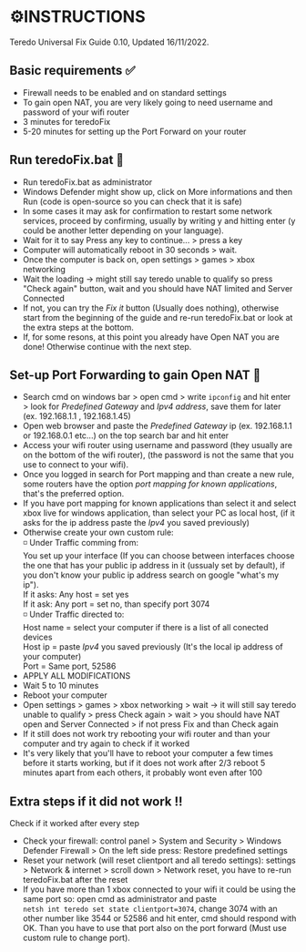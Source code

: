# :gear:INSTRUCTIONS
Teredo Universal Fix Guide 0.10, Updated 16/11/2022.
## Basic requirements :white_check_mark:
- Firewall needs to be enabled and on standard settings
- To gain open NAT, you are very likely going to need username and password of your wifi router
- 3 minutes for teredoFix
- 5-20 minutes for setting up the Port Forward on your router
## Run teredoFix.bat :runner:
- Run teredoFix.bat as administrator
- Windows Defender might show up, click on More informations and then Run (code is open-source so you can check that it is safe)
- In some cases it may ask for confirmation to restart some network services, proceed by confirming, usually by writing y and hitting enter (y could be another letter depending on your language).
- Wait for it to say Press any key to continue... > press a key
- Computer will automatically reboot in 30 seconds > wait.
- Once the computer is back on, open settings > games > xbox networking
- Wait the loading -> might still say teredo unable to qualify so press "Check again" button, wait and you should have NAT limited and Server Connected
- If not, you can try the *Fix it* button (Usually does nothing), otherwise start from the beginning of the guide and re-run teredoFix.bat or look at the extra steps at the bottom.
- If, for some resons, at this point you already have Open NAT you are done! Otherwise continue with the next step.
## Set-up Port Forwarding to gain Open NAT :twisted_rightwards_arrows:
- Search cmd on windows bar > open cmd > write ```ipconfig``` and hit enter > look for *Predefined Gateway* and *Ipv4 address*, save them for later (ex. 192.168.1.1 , 192.168.1.45)
- Open web browser and paste the *Predefined Gateway* ip (ex. 192.168.1.1 or 192.168.0.1 etc...) on the top search bar and hit enter
- Access your wifi router using username and password (they usually are on the bottom of the wifi router), (the password is not the same that you use to connect to your wifi). 
- Once you logged in search for Port mapping and than create a new rule, some routers have the option *port mapping for known applications*, that's the preferred option.
- If you have port mapping for known applications than select it and select xbox live for windows application, than select your PC as local host, (if it asks for the ip address paste the *Ipv4* you saved previously)
- Otherwise create your own custom rule:<br>
:white_medium_small_square: Under Traffic comming from:<br>
You set up your interface (If you can choose between interfaces choose the one that has your public ip address in it (ussualy set by default), if you don't know your public ip address search on google "what's my ip").<br>
If it asks: Any host = set yes<br>
If it ask: Any port = set no, than specify port 3074<br>
:white_medium_small_square: Under Traffic directed to:<br>
Host name = select your computer if there is a list of all conected devices<br>
Host ip = paste *Ipv4* you saved previously (It's the local ip address of your computer)<br>
Port = Same port, 52586<br>
- APPLY ALL MODIFICATIONS
- Wait 5 to 10 minutes
- Reboot your computer
- Open settings > games > xbox networking > wait -> it will still say teredo unable to qualify > 
press Check again > wait > you should have NAT open and Server Connected > if not press Fix and than Check again
- If it still does not work try rebooting your wifi router and than your computer and try again to check if it worked
- It's very likely that you'll have to reboot your computer a few times before it starts working, but if it does not work after 2/3 reboot 5 minutes apart from each others, it probably wont even after 100
## Extra steps if it did not work :bangbang:
Check if it worked after every step
- Check your firewall: control panel > System and Security > Windows Defender Firewall > On the left side press: Restore predefined settings
- Reset your network (will reset clientport and all teredo settings): settings > Network & internet > scroll down > Network reset, you have to re-run teredoFix.bat after the reset
- If you have more than 1 xbox connected to your wifi it could be using the same port so: open cmd as administrator and paste<br>
```netsh int teredo set state clientport=3074```, change 3074 with an other number like 3544 or 52586 and hit enter, cmd should respond with OK. Than you have to use that port also on the port forward (Must use custom rule to change port).
